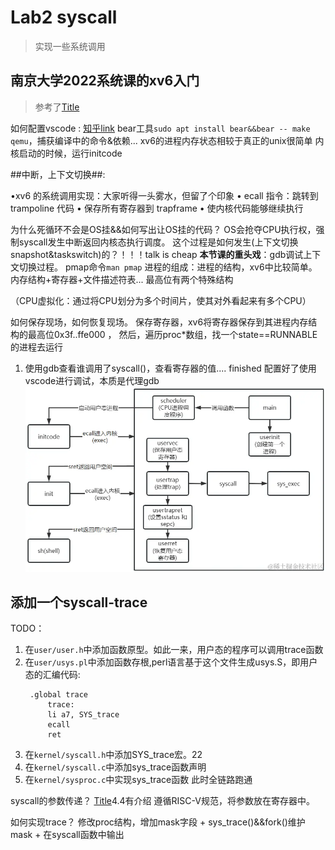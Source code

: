 # Lab2 syscall

> 实现一些系统调用

## 南京大学2022系统课的xv6入门
> 参考了[Title](https://www.bilibili.com/video/BV1DY4y1a7YD/?spm_id_from=333.337.search-card.all.click&vd_source=dc46a5fd1a28c80b30c5bba3cad6650b)

如何配置vscode : [知乎link](https://zhuanlan.zhihu.com/p/501901665)
bear工具`sudo apt install bear&&bear -- make qemu`，捕获编译中的命令&依赖...
xv6的进程内存状态相较于真正的unix很简单
内核启动的时候，运行initcode


##中断，上下文切换##:

•xv6 的系统调用实现：大家听得一头雾水，但留了个印象
• ecall 指令：跳转到trampoline 代码
• 保存所有寄存器到 trapframe
• 使内核代码能够继续执行

为什么死循环不会是OS挂&&如何写出让OS挂的代码？
OS会抢夺CPU执行权，强制syscall发生中断返回内核态执行调度。
这个过程是如何发生(上下文切换snapshot&taskswitch)的？！！！talk is cheap
**本节课的重头戏**：gdb调试上下文切换过程。
pmap命令`man pmap`
进程的组成：进程的结构，xv6中比较简单。内存结构+寄存器+文件描述符表...
最高位有两个特殊结构

（CPU虚拟化：通过将CPU划分为多个时间片，使其对外看起来有多个CPU）

如何保存现场，如何恢复现场。
保存寄存器，xv6将寄存器保存到其进程内存结构的最高位0x3f..ffe000 ，
然后，遍历proc*数组，找一个state==RUNNABLE的进程去运行

1. 使用gdb查看谁调用了syscall()，查看寄存器的值....
finished
配置好了使用vscode进行调试，本质是代理gdb
![Alt text](image.png)

## 添加一个syscall-trace

TODO：
1. 在`user/user.h`中添加函数原型。如此一来，用户态的程序可以调用trace函数
2. 在`user/usys.pl`中添加函数存根,perl语言基于这个文件生成usys.S，即用户态的汇编代码:
   ```
    .global trace
        trace:
        li a7, SYS_trace
        ecall
        ret 
   ```
3. 在`kernel/syscall.h`中添加SYS_trace宏。22
4. 在`kernel/syscall.c`中添加sys_trace函数声明
5. 在`kernel/sysproc.c`中实现sys_trace函数
此时全链路跑通

syscall的参数传递？
[Title](https://pdos.csail.mit.edu/6.828/2023/xv6/book-riscv-rev3.pdf)4.4有介绍
遵循RISC-V规范，将参数放在寄存器中。

如何实现trace？
修改proc结构，增加mask字段 + sys_trace()&&fork()维护mask + 在syscall函数中输出